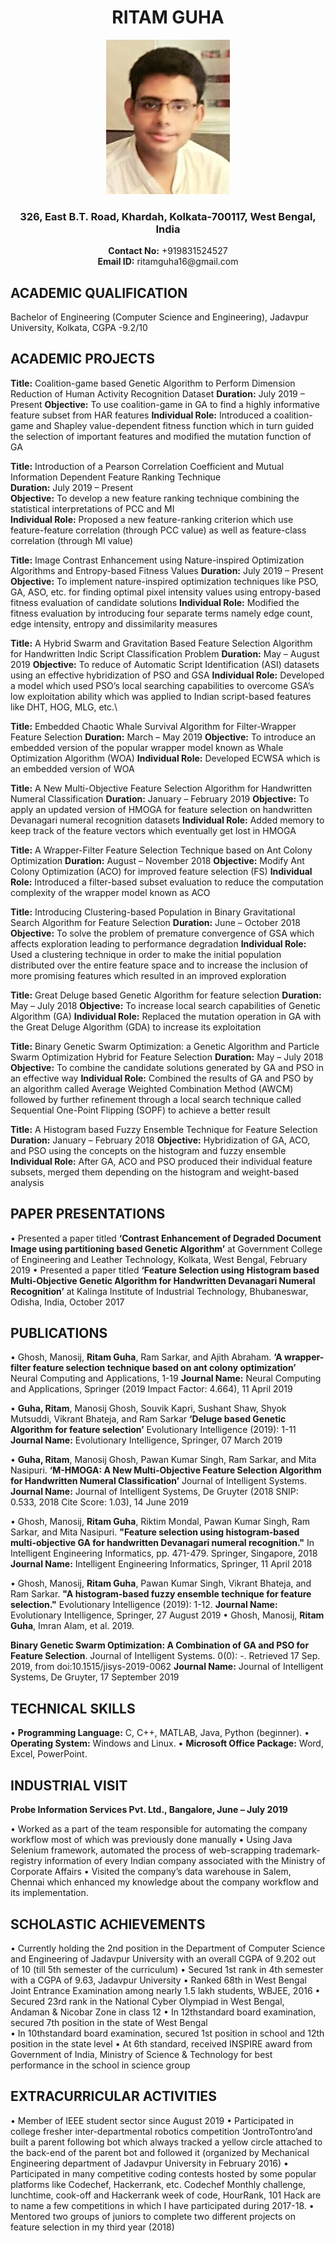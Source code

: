 <h1 align="center"> RITAM GUHA </h1>
<p align="center">
<img src="CV_pic_2.jpg">
</p>
<h3 align="center"> 326, East B.T. Road, Khardah, Kolkata-700117, West Bengal, India </h3>
<p align="center">
<b>Contact No:</b> +919831524527<br>
<b>Email ID:</b> ritamguha16@gmail.com<br>
</p>

## ACADEMIC QUALIFICATION
Bachelor of Engineering (Computer Science and Engineering), Jadavpur University, Kolkata, CGPA -9.2/10

## ACADEMIC PROJECTS
**Title:** Coalition-game based Genetic Algorithm to Perform Dimension Reduction of Human Activity Recognition Dataset
**Duration:** July 2019 – Present
**Objective:** To use coalition-game in GA to find a highly informative feature subset from HAR features
**Individual Role:** Introduced a coalition-game and Shapley value-dependent fitness function which in turn guided the selection of important features and modified the mutation function of GA

**Title:** Introduction of a Pearson Correlation Coefficient and Mutual Information Dependent Feature Ranking Technique<br>
**Duration:** July 2019 – Present<br>
**Objective:** To develop a new feature ranking technique combining the statistical interpretations of PCC and MI<br>
**Individual Role:** Proposed a new feature-ranking criterion which use feature-feature correlation (through PCC value) as well as feature-class correlation (through MI value)

**Title:** Image Contrast Enhancement using Nature-inspired Optimization Algorithms and Entropy-based Fitness Values
**Duration:** July 2019 – Present
**Objective:** To implement nature-inspired optimization techniques like PSO, GA, ASO, etc. for finding optimal pixel intensity values using entropy-based fitness evaluation of candidate solutions
**Individual Role:** Modified the fitness evaluation by introducing four separate terms namely edge count, edge intensity, entropy and dissimilarity measures

**Title:** A Hybrid Swarm and Gravitation Based Feature Selection Algorithm for Handwritten Indic Script Classification Problem
**Duration:** May – August 2019
**Objective:** To reduce of Automatic Script Identification (ASI) datasets using an effective hybridization of PSO and GSA
**Individual Role:** Developed a model which used PSO’s local searching capabilities to overcome GSA’s low exploitation ability which was applied to Indian script-based features like DHT, HOG, MLG, etc.\

**Title:** Embedded Chaotic Whale Survival Algorithm for Filter-Wrapper Feature Selection
**Duration:** March – May 2019
**Objective:** To introduce an embedded version of the popular wrapper model known as Whale Optimization Algorithm (WOA)
**Individual Role:** Developed ECWSA which is an embedded version of WOA

**Title:** A New Multi-Objective Feature Selection Algorithm for Handwritten Numeral Classification
**Duration:** January – February 2019
**Objective:** To apply an updated version of HMOGA for feature selection on handwritten Devanagari numeral recognition datasets
**Individual Role:** Added memory to keep track of the feature vectors which eventually get lost in HMOGA

**Title:** A Wrapper-Filter Feature Selection Technique based on Ant Colony Optimization
**Duration:** August – November 2018
**Objective:** Modify Ant Colony Optimization (ACO) for improved feature selection (FS)
**Individual Role:** Introduced a filter-based subset evaluation to reduce the computation complexity of the wrapper model known as ACO

**Title:** Introducing Clustering-based Population in Binary Gravitational Search Algorithm for Feature Selection
**Duration:** June – October 2018
**Objective:** To solve the problem of premature convergence of GSA which affects exploration leading to performance degradation
**Individual Role:** Used a clustering technique in order to make the initial population distributed over the entire feature space and to increase the inclusion of more promising features which resulted in an improved exploration

**Title:** Great Deluge based Genetic Algorithm for feature selection
**Duration:** May – July 2018
**Objective:** To increase local search capabilities of Genetic Algorithm (GA)
**Individual Role:** Replaced the mutation operation in GA with the Great Deluge Algorithm (GDA) to increase its exploitation

**Title:** Binary Genetic Swarm Optimization: a Genetic Algorithm and Particle Swarm Optimization Hybrid for Feature Selection
**Duration:** May – July 2018
**Objective:** To combine the candidate solutions generated by GA and PSO in an effective way
**Individual Role:** Combined the results of GA and PSO by an algorithm called Average Weighted Combination Method (AWCM) followed by further refinement through a local search technique called Sequential One-Point Flipping (SOPF) to achieve a better result

**Title:** A Histogram based Fuzzy Ensemble Technique for Feature Selection
**Duration:** January – February 2018
**Objective:** Hybridization of GA, ACO, and PSO using the concepts on the histogram and fuzzy ensemble
**Individual Role:** After GA, ACO and PSO produced their individual feature subsets, merged them depending on the histogram and weight-based analysis

## PAPER PRESENTATIONS
• Presented a paper titled **‘Contrast Enhancement of Degraded Document Image using partitioning based Genetic Algorithm’** at Government College of Engineering and Leather Technology, Kolkata, West Bengal, February 2019
• Presented a paper titled **‘Feature Selection using Histogram based Multi-Objective Genetic Algorithm for Handwritten Devanagari Numeral Recognition’** at Kalinga Institute of Industrial Technology, Bhubaneswar, Odisha, India, October 2017

## PUBLICATIONS
• Ghosh, Manosij, **Ritam Guha**, Ram Sarkar, and Ajith Abraham. **‘A wrapper-filter feature selection technique based on ant colony optimization’** Neural Computing and Applications, 1-19
**Journal Name:** Neural Computing and Applications, Springer (2019 Impact Factor: 4.664), 11 April 2019

• **Guha, Ritam**, Manosij Ghosh, Souvik Kapri, Sushant Shaw, Shyok Mutsuddi, Vikrant Bhateja, and Ram Sarkar **‘Deluge based Genetic Algorithm for feature selection’** Evolutionary Intelligence (2019): 1-11
**Journal Name:** Evolutionary Intelligence, Springer, 07 March 2019

• **Guha, Ritam**, Manosij Ghosh, Pawan Kumar Singh, Ram Sarkar, and Mita Nasipuri. **‘M-HMOGA: A New Multi-Objective Feature Selection Algorithm for Handwritten Numeral Classification’** Journal of Intelligent Systems.
**Journal Name:** Journal of Intelligent Systems, De Gruyter (2018 SNIP: 0.533, 2018 Cite Score: 1.03), 14 June 2019

• Ghosh, Manosij, **Ritam Guha**, Riktim Mondal, Pawan Kumar Singh, Ram Sarkar, and Mita Nasipuri. **"Feature selection using histogram-based multi-objective GA for handwritten Devanagari numeral recognition."** In Intelligent Engineering Informatics, pp. 471-479. Springer, Singapore, 2018
**Journal Name:** Intelligent Engineering Informatics, Springer, 11 April 2018

• Ghosh, Manosij, **Ritam Guha**, Pawan Kumar Singh, Vikrant Bhateja, and Ram Sarkar. **"A histogram-based fuzzy ensemble technique for feature selection."** Evolutionary Intelligence (2019): 1-12.
**Journal Name:** Evolutionary Intelligence, Springer, 27 August 2019 • Ghosh, Manosij, **Ritam Guha**, Imran Alam, et al. 2019.

**Binary Genetic Swarm Optimization: A Combination of GA and PSO for Feature Selection**. Journal of Intelligent Systems. 0(0): -. Retrieved 17 Sep. 2019, from doi:10.1515/jisys-2019-0062
**Journal Name:** Journal of Intelligent Systems, De Gruyter, 17 September 2019

## TECHNICAL SKILLS
• **Programming Language:** C, C++, MATLAB, Java, Python (beginner).
• **Operating System:** Windows and Linux.
• **Microsoft Office Package:** Word, Excel, PowerPoint.

## INDUSTRIAL VISIT
**Probe Information Services Pvt. Ltd., Bangalore, June – July 2019**

• Worked as a part of the team responsible for automating the company workflow most of which was previously done manually
• Using Java Selenium framework, automated the process of web-scrapping trademark-registry information of every Indian company associated with the Ministry of Corporate Affairs
• Visited the company’s data warehouse in Salem, Chennai which enhanced my knowledge about the company workflow and its implementation.

## SCHOLASTIC ACHIEVEMENTS
• Currently holding the 2nd position in the Department of Computer Science and Engineering of Jadavpur University with an overall CGPA of 9.202 out of 10 (till 5th semester of the curriculum)
• Secured 1st rank in 4th semester with a CGPA of 9.63, Jadavpur University
• Ranked 68th in West Bengal Joint Entrance Examination among nearly 1.5 lakh students, WBJEE, 2016
• Secured 23rd rank in the National Cyber Olympiad in West Bengal, Andaman & Nicobar Zone in class 12
• In 12thstandard board examination, secured 7th position in the state of West Bengal\
• In 10thstandard board examination, secured 1st position in school and 12th position in the state level
• At 6th standard, received INSPIRE award from Government of India, Ministry of Science & Technology for best performance in the school in science group

## EXTRACURRICULAR ACTIVITIES
• Member of IEEE student sector since August 2019
• Participated in college fresher inter-departmental robotics competition ‘JontroTontro’and built a parent following bot which always tracked a yellow circle attached to the back-end of the parent bot and followed it (organized by Mechanical Engineering department of Jadavpur University in February 2016)
• Participated in many competitive coding contests hosted by some popular platforms like Codechef, Hackerrank, etc. Codechef Monthly challenge, lunchtime, cook-off and Hackerrank week of code, HourRank, 101 Hack are to name a few competitions in which I have participated during 2017-18.
• Mentored two groups of juniors to complete two different projects on feature selection in my third year (2018)
